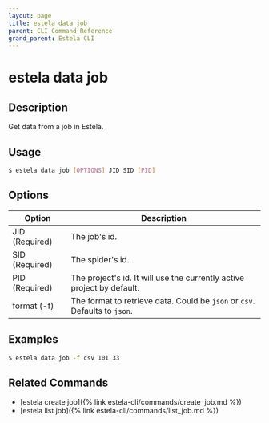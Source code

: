 ```yaml
---
layout: page
title: estela data job
parent: CLI Command Reference
grand_parent: Estela CLI
---
```


# estela data job

## Description

Get data from a job in Estela.

## Usage

```bash
$ estela data job [OPTIONS] JID SID [PID]
```

## Options

|Option|Description|
| ---- | --------- |
|JID (Required)|The job's id.|
|SID (Required)|The spider's id.|
|PID (Required)|The project's id. It will use the currently active project by default.|
|format (-f)|The format to retrieve data. Could be `json` or `csv`. Defaults to `json`.|

## Examples

```bash
$ estela data job -f csv 101 33
```

## Related Commands

- [estela create job]({% link estela-cli/commands/create_job.md %})
- [estela list job]({% link estela-cli/commands/list_job.md %})
